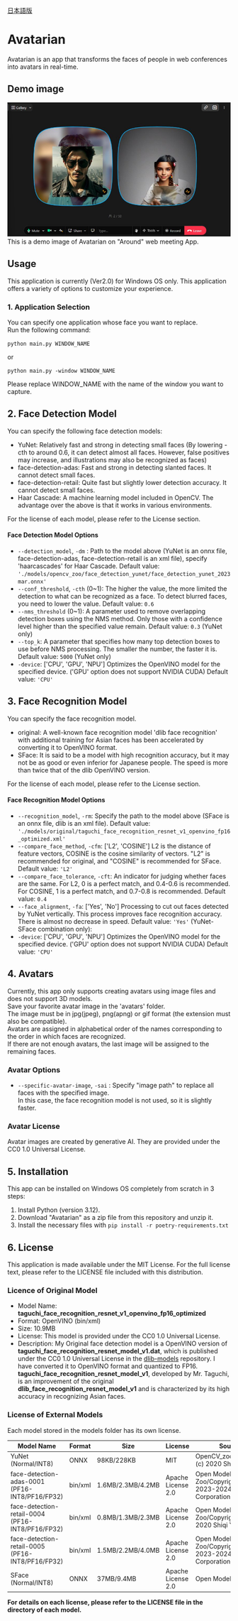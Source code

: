 [日本語版](README_JP.md)  
# Avatarian
Avatarian is an app that transforms the faces of people in web conferences into avatars in real-time.

## Demo image
![Demo Image](media/avatarian_demo.jpg "Avatarian on Around")
This is a demo image of Avatarian on "Around" web meeting App.

## Usage
This application is currently (Ver2.0) for Windows OS only.
This application offers a variety of options to customize your experience.

### 1. **Application Selection**
You can specify one application whose face you want to replace.  
Run the following command:
```shell
python main.py WINDOW_NAME
```
or
```shell
python main.py -window WINDOW_NAME
```
Please replace WINDOW_NAME with the name of the window you want to capture.  

## 2. Face Detection Model
You can specify the following face detection models:  

- YuNet: Relatively fast and strong in detecting small faces (By lowering -cth to around 0.6, it can detect almost all faces. However, false positives may increase, and illustrations may also be recognized as faces)
- face-detection-adas: Fast and strong in detecting slanted faces. It cannot detect small faces.
- face-detection-retail: Quite fast but slightly lower detection accuracy. It cannot detect small faces.
- Haar Cascade: A machine learning model included in OpenCV. The advantage over the above is that it works in various environments.

For the license of each model, please refer to the License section.

#### Face Detection Model Options
- ```--detection_model```, ```-dm``` : Path to the model above (YuNet is an onnx file, face-detection-adas, face-detection-retail is an xml file), specify 'haarcascades' for Haar Cascade. Default value: ```'./models/opencv_zoo/face_detection_yunet/face_detection_yunet_2023mar.onnx'```  
- ```--conf_threshold```, ```-cth``` (0~1): The higher the value, the more limited the detection to what can be recognized as a face. To detect blurred faces, you need to lower the value. Default value: ```0.6```  
- ```--nms_threshold``` (0~1): A parameter used to remove overlapping detection boxes using the NMS method. Only those with a confidence level higher than the specified value remain. Default value: ```0.3``` (YuNet only)  
- ```--top_k```: A parameter that specifies how many top detection boxes to use before NMS processing. The smaller the number, the faster it is. Default value: ```5000``` (YuNet only)
- `-device`: ['CPU', 'GPU', 'NPU'] Optimizes the OpenVINO model for the specified device. ('GPU' option does not support NVIDIA CUDA) Default value: ```'CPU'```

## 3. Face Recognition Model
You can specify the face recognition model.

- original: A well-known face recognition model 'dlib face recognition' with additional training for Asian faces has been accelerated by converting it to OpenVINO format.
- SFace: It is said to be a model with high recognition accuracy, but it may not be as good or even inferior for Japanese people. The speed is more than twice that of the dlib OpenVINO version.  

For the license of each model, please refer to the License section.

#### Face Recognition Model Options
- ```--recognition_model```, ```-rm```: Specify the path to the model above (SFace is an onnx file, dlib is an xml file). Default value: ```'./models/original/taguchi_face_recognition_resnet_v1_openvino_fp16_optimized.xml'```  
- ```--compare_face_method```, ```-cfm```: ['L2', 'COSINE'] L2 is the distance of feature vectors, COSINE is the cosine similarity of vectors. "L2" is recommended for original, and "COSINE" is recommended for SFace. Default value: ```'L2'```  
- ```--compare_face_tolerance```, ```-cft```: An indicator for judging whether faces are the same. For L2, 0 is a perfect match, and 0.4-0.6 is recommended. For COSINE, 1 is a perfect match, and 0.7-0.8 is recommended. Default value: ```0.4```  
- ```--face_alignment```, ```-fa```: ['Yes', 'No'] Processing to cut out faces detected by YuNet vertically. This process improves face recognition accuracy. There is almost no decrease in speed. Default value: ```'Yes'``` (YuNet-SFace combination only):
- `-device`: ['CPU', 'GPU', 'NPU'] Optimizes the OpenVINO model for the specified device. ('GPU' option does not support NVIDIA CUDA) Default value: ```'CPU'```

## 4. Avatars
Currently, this app only supports creating avatars using image files and does not support 3D models.  
Save your favorite avatar image in the 'avatars' folder.  
The image must be in jpg(jpeg), png(apng) or gif format (the extension must also be compatible).  
Avatars are assigned in alphabetical order of the names corresponding to the order in which faces are recognized.  
If there are not enough avatars, the last image will be assigned to the remaining faces.

### Avatar Options
- ```--specific-avatar-image```, ```-sai``` : Specify "image path" to replace all faces with the specified image.  
In this case, the face recognition model is not used, so it is slightly faster.

### Avatar License
Avatar images are created by generative AI. They are provided under the CC0 1.0 Universal License.

## 5. Installation
This app can be installed on Windows OS completely from scratch in 3 steps:

1. Install Python (version 3.12).
2. Download "Avatarian" as a zip file from this repository and unzip it.
3. Install the necessary files with ```pip install -r poetry-requirements.txt```

## 6. License
This application is made available under the MIT License. For the full license text, please refer to the LICENSE file included with this distribution.

### Licence of Original Model
- Model Name: **taguchi_face_recognition_resnet_v1_openvino_fp16_optimized**
- Format: OpenVINO (bin/xml)
- Size: 10.9MB
- License: This model is provided under the CC0 1.0 Universal License.
- Description: My Original face detection model is a OpenVINO version of **taguchi_face_recognition_resnet_model_v1.dat**, which is published under the CC0 1.0 Universal License in the [dlib-models](https://github.com/davisking/dlib-models/blob/master/README.md) repository. I have converted it to OpenVINO format and quantized to FP16.  
**taguchi_face_recognition_resnet_model_v1**, developed by Mr. Taguchi, is an improvement of the original **dlib_face_recognition_resnet_model_v1** and is characterized by its high accuracy in recognizing Asian faces.


### License of External Models
Each model stored in the models folder has its own license.

| Model Name | Format | Size | License | Source | Purpose |
|---|---|---|---|---|---|
| YuNet (Normal/INT8) | ONNX | 98KB/228KB | MIT | OpenCV_zoo/Copyright (c) 2020 Shiqi Yu | Face detection |
| face-detection-adas-0001 (PF16-INT8/PF16/FP32) | bin/xml | 1.6MB/2.3MB/4.2MB | Apache License 2.0 | Open Model Zoo/Copyright (c) 2023-2024 Intel Corporation | Face detection |
| face-detection-retail-0004 (PF16-INT8/PF16/FP32) | bin/xml | 0.8MB/1.3MB/2.3MB | Apache License 2.0 | Open Model Zoo/Copyright (c) 2020 Shiqi Yu | Face detection |
| face-detection-retail-0005 (PF16-INT8/PF16/FP32) | bin/xml | 1.5MB/2.2MB/4.0MB | Apache License 2.0 | Open Model Zoo/Copyright (c) 2023-2024 Intel Corporation | Face detection |
| SFace (Normal/INT8) | ONNX | 37MB/9.4MB | Apache License 2.0 | Open Model Zoo | Face recognition |

**For details on each license, please refer to the LICENSE file in the directory of each model.**






